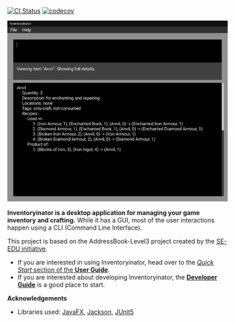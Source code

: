 

[![CI Status](https://github.com/AY2021S1-CS2103T-F13-1/tp/workflows/Java%20CI/badge.svg)](https://github.com/AY2021S1-CS2103T-F13-1/tp/actions)
[![codecov](https://codecov.io/gh/AY2021S1-CS2103T-F13-1/tp/branch/master/graph/badge.svg)](https://codecov.io/gh/AY2021S1-CS2103T-F13-1/tp)

![Ui](images/Ui.png)

**Inventoryinator is a desktop application for managing your game inventory and crafting.** While it has a GUI, most of the user interactions happen using a CLI (Command Line Interface).

This project is based on the AddressBook-Level3 project created by the [SE-EDU initiative](https://se-education.org).

* If you are interested in using Inventoryinator, head over to the [_Quick Start_ section of the **User Guide**](UserGuide.html#quick-start).
* If you are interested about developing Inventoryinator, the [**Developer Guide**](DeveloperGuide.html) is a good place to start.


**Acknowledgements**

* Libraries used: [JavaFX](https://openjfx.io/), [Jackson](https://github.com/FasterXML/jackson), [JUnit5](https://github.com/junit-team/junit5)
